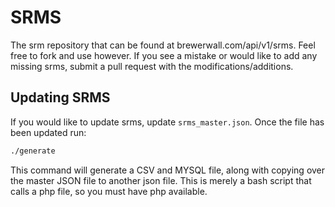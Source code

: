 # SRMS
The srm repository that can be found at brewerwall.com/api/v1/srms. Feel free to fork and use however.  If you see a mistake or would like to add any missing srms, submit a pull request with the modifications/additions.

## Updating SRMS
If you would like to update srms, update `srms_master.json`.  Once the file has been updated run:
```bash
./generate
```

This command will generate a CSV and MYSQL file, along with copying over the master JSON file to another json file.  This is merely a bash script that calls a php file, so you must have php available.
